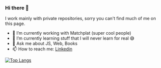 ### Hi there 👋

I work mainly with private repositories, sorry you can't find much of me on this page. 

- 🔭 I’m currently working with Matchplat (super cool people)
- 🌱 I’m currently learning stuff that I will never learn for real 😅
- 💬 Ask me about JS, Web, Books
- 📫 How to reach me: [Linkedin](https://www.linkedin.com/in/fabio-russo-b3182614b/)

[![Top Langs](https://github-readme-stats.vercel.app/api/top-langs/?username=anuraghazra&layout=compact)](https://github.com/fabrusso/github-readme-stats)
